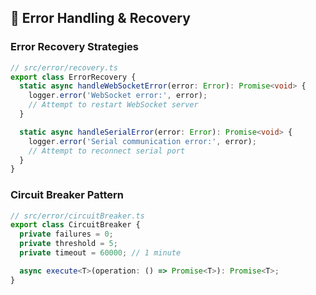 ## 🚨 Error Handling & Recovery

### Error Recovery Strategies
```typescript
// src/error/recovery.ts
export class ErrorRecovery {
  static async handleWebSocketError(error: Error): Promise<void> {
    logger.error('WebSocket error:', error);
    // Attempt to restart WebSocket server
  }

  static async handleSerialError(error: Error): Promise<void> {
    logger.error('Serial communication error:', error);
    // Attempt to reconnect serial port
  }
}
```

### Circuit Breaker Pattern
```typescript
// src/error/circuitBreaker.ts
export class CircuitBreaker {
  private failures = 0;
  private threshold = 5;
  private timeout = 60000; // 1 minute

  async execute<T>(operation: () => Promise<T>): Promise<T>;
}
```
